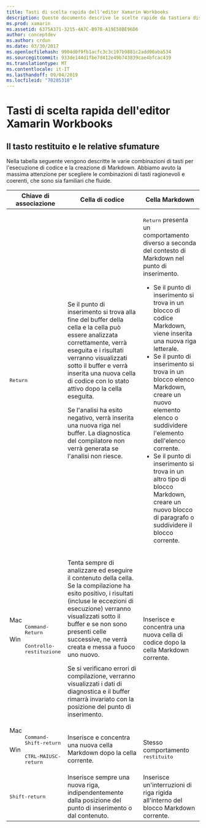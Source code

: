 ```yaml
---
title: Tasti di scelta rapida dell'editor Xamarin Workbooks
description: Questo documento descrive le scelte rapide da tastiera disponibili per l'uso nell'editor Xamarin Workbooks. In particolare, vengono esaminati i vari modi in cui viene utilizzata la chiave restituita.
ms.prod: xamarin
ms.assetid: 6375A371-3215-4A7C-B97B-A19E58BE96D6
author: conceptdev
ms.author: crdun
ms.date: 03/30/2017
ms.openlocfilehash: 9904d0f9fb1acfc3c3c197b9881c2add00aba534
ms.sourcegitcommit: 933de144d1fbe7d412e49b743839cae4bfcac439
ms.translationtype: MT
ms.contentlocale: it-IT
ms.lasthandoff: 09/04/2019
ms.locfileid: "70285318"
---
```

# <a name="xamarin-workbooks-editor-keyboard-shortcuts"></a>Tasti di scelta rapida dell'editor Xamarin Workbooks

## <a name="the-return-key-and-its-nuances"></a>Il tasto restituito e le relative sfumature

Nella tabella seguente vengono descritte le varie combinazioni di tasti per l'esecuzione di codice e la creazione di Markdown. Abbiamo avuto la massima attenzione per scegliere le combinazioni di tasti ragionevoli e coerenti, che sono sia familiari che fluide.

|Chiave di associazione|Cella di codice|Cella Markdown|
|--- |--- |--- |
|<kbd>Return</kbd>|<p>Se il punto di inserimento si trova alla fine del buffer della cella e la cella può essere analizzata correttamente, verrà eseguita e i risultati verranno visualizzati sotto il buffer e verrà inserita una nuova cella di codice con lo stato attivo dopo la cella eseguita.</p><p>Se l'analisi ha esito negativo, verrà inserita una nuova riga nel buffer. La diagnostica del compilatore non verrà generata se l'analisi non riesce.</p>|<p><kbd>Return</kbd> presenta un comportamento diverso a seconda del contesto di Markdown nel punto di inserimento.</p><ul><li>Se il punto di inserimento si trova in un blocco di codice Markdown, viene inserita una nuova riga letterale.</li><li>Se il punto di inserimento si trova in un blocco elenco Markdown, creare un nuovo elemento elenco o suddividere l'elemento dell'elenco corrente.</li><li>Se il punto di inserimento si trova in un altro tipo di blocco Markdown, creare un nuovo blocco di paragrafo o suddividere il blocco corrente.</li></ul>|
|<dl><dt>Mac</dt><dd><kbd>Command-Return</kbd></dd><dt>Win</dt><dd><kbd>Controllo-restituzione</kbd></dd></dl>|<p>Tenta sempre di analizzare ed eseguire il contenuto della cella. Se la compilazione ha esito positivo, i risultati (incluse le eccezioni di esecuzione) verranno visualizzati sotto il buffer e se non sono presenti celle successive, ne verrà creata e messa a fuoco uno nuovo.</p><p>Se si verificano errori di compilazione, verranno visualizzati i dati di diagnostica e il buffer rimarrà invariato con la posizione del punto di inserimento.</p>|Inserisce e concentra una nuova cella di codice dopo la cella Markdown corrente.|
|<dl><dt>Mac</dt><dd><kbd>Command-Shift-return</kbd><dd><dt>Win</dt><dd><kbd>CTRL-MAIUSC-return</kbd></dd></dl>|Inserisce e concentra una nuova cella Markdown dopo la cella corrente.|Stesso comportamento <kbd>restituito</kbd>|
|<kbd>Shift-return</kbd>|Inserisce sempre una nuova riga, indipendentemente dalla posizione del punto di inserimento o dal contenuto.|Inserisce un'interruzioni di riga rigida all'interno del blocco Markdown corrente.|
